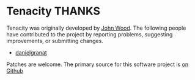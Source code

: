Tenacity THANKS
===============

Tenacity was originally developed by [John Wood](http://github.com/jwood).  The
following people have contributed to the project by reporting problems,
suggesting improvements, or submitting changes.

 * [danielgranat](http://github.com/danielgranat)
 
Patches are welcome. The primary source for this software project is [on Github](http://github.com/jwood/tenacity)

